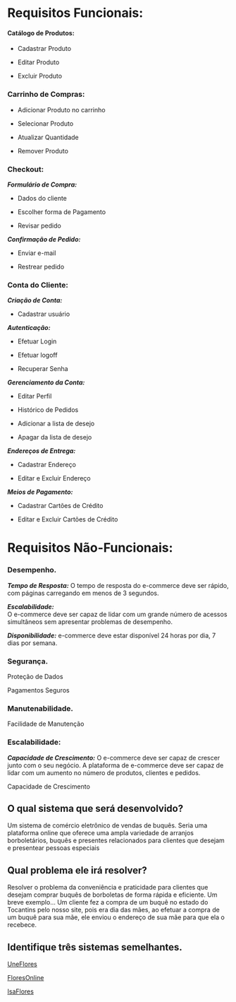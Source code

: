 # **Requisitos Funcionais:** #

#### **Catálogo de Produtos:** 

- Cadastrar Produto

- Editar Produto

- Excluir Produto

### **Carrinho de Compras:** 

- Adicionar Produto no carrinho

- Selecionar Produto

- Atualizar Quantidade

- Remover Produto

### **Checkout:**

**_Formulário de Compra:_**

- Dados do cliente

- Escolher forma de Pagamento

- Revisar pedido

**_Confirmação de Pedido:_**

- Enviar e-mail

- Restrear pedido

### **Conta do Cliente:**

**_Criação de Conta:_**

- Cadastrar usuário

**_Autenticação:_**

- Efetuar Login

- Efetuar logoff

- Recuperar Senha

**_Gerenciamento da Conta:_**

- Editar Perfil

- Histórico de Pedidos

- Adicionar a lista de desejo

- Apagar da lista de desejo

**_Endereços de Entrega:_**

- Cadastrar Endereço

- Editar e Excluir Endereço

**_Meios de Pagamento:_**

- Cadastrar Cartões de Crédito

- Editar e Excluir Cartões de Crédito



# Requisitos Não-Funcionais:

### **Desempenho.** 

_**Tempo de Resposta:**_
O tempo de resposta do e-commerce deve ser rápido, com páginas carregando em menos de 3 segundos.


**_Escalabilidade:_**	
O e-commerce deve ser capaz de lidar com um grande número de acessos simultâneos sem apresentar problemas de desempenho.

_**Disponibilidade:**_
e-commerce deve estar disponível 24 horas por dia, 7 dias por semana.

### **Segurança.**

Proteção de Dados

Pagamentos Seguros


### **Manutenabilidade.**

Facilidade de Manutenção


### **Escalabilidade:**
**_Capacidade de Crescimento:_**
O e-commerce deve ser capaz de crescer junto com o seu negócio.
A plataforma de e-commerce deve ser capaz de lidar com um aumento no número de produtos, clientes e pedidos.

Capacidade de Crescimento


## **O qual sistema que será desenvolvido?**
Um sistema de comércio eletrônico de vendas de buquês.                                                                                                                                                                                 Seria uma plataforma online que oferece uma ampla variedade de arranjos borboletários, buquês e presentes relacionados para clientes que desejam e presentear pessoas especiais


## **Qual problema ele irá resolver?**
Resolver o problema da conveniência e praticidade para clientes que desejam comprar buquês de borboletas de forma rápida e eficiente. Um breve exemplo... Um cliente fez a compra de um buquê no estado do Tocantins pelo nosso site, pois era dia das mães, ao efetuar a compra de um buquê para sua mãe, ele enviou o endereço de sua mãe para que ela o recebece.

## **Identifique três sistemas semelhantes.**

[UneFlores](https://www.uniflores.com.br/)

[FloresOnline](https://www.floresonline.com.br/?gad_source=1&gclid=CjwKCAiAibeuBhAAEiwAiXBoJFjQbfBxu0mtPiFksYHV9c0ADnpaNM6z-g8VRpOlNCdhr1MFfDHBwBoCmPUQAvD_BwE) 

[IsaFlores](https://www.isabelaflores.com/?gad_source=1&gclid=CjwKCAiAibeuBhAAEiwAiXBoJHeJ6liw2UP21ZLyE1Ntb_1SGBRUaxGIdUVnuZp6GcI5SP0kyDnOWBoCehkQAvD_BwE
) 



